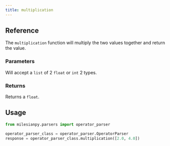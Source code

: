 ```yaml
---
title: multiplication
---
```


## Reference
The `multiplication` function will multiply the two values together and return the value.

### Parameters
Will accept a `list` of 2 `float` or `int` 2 types.

### Returns
Returns a `float`.

## Usage
```python
from milesianpy.parsers import operator_parser

operator_parser_class = operator_parser.OperatorParser
response = operator_parser_class.multiplication([2.0, 4.0])
```